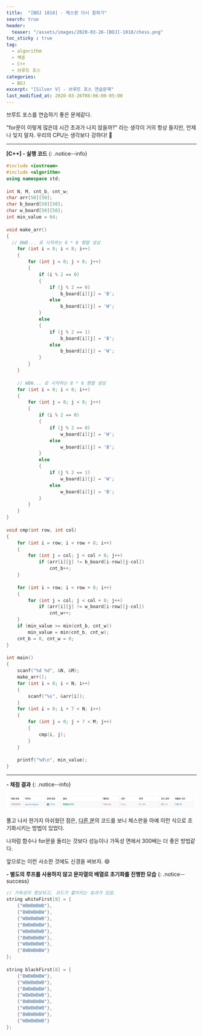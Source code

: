 ```yaml
---
title:  "[BOJ 1018] - 체스판 다시 칠하기"
search: true
header:
  teaser: "/assets/images/2020-03-26-[BOJ]-1018/chess.png"
toc_sticky : true
tag:
  - algorithm
  - 백준
  - C++
  - 브루트 포스
categories:
  - BOJ
excerpt: "[Silver V] - 브루트 포스 연습문제"
last_modified_at: 2020-03-26T08:06:00-05:00
---
```


브루트 포스를 연습하기 좋은 문제같다.   

"for문이 이렇게 많은데 시간 초과가 나지 않을까?" 라는 생각이 거의 항상 들지만, 언제나 잊지 말자. 우리의 CPU는 생각보다 강하다! 💪

---

**[C++] - 실행 코드**
{: .notice--info}

``` cpp
#include <iostream>
#include <algorithm>
using namespace std;

int N, M, cnt_b, cnt_w;
char arr[50][50];
char b_board[50][50];
char w_board[50][50];
int min_value = 64;

void make_arr()
{
  // BWB... 로 시작하는 8 * 8 행렬 생성
    for (int i = 0; i < 8; i++)
    {
        for (int j = 0; j < 8; j++)
        {
            if (i % 2 == 0)
            {
                if (j % 2 == 0)
                    b_board[i][j] = 'B';
                else
                    b_board[i][j] = 'W';
            }
            else
            {
                if (j % 2 == 1)
                    b_board[i][j] = 'B';
                else
                    b_board[i][j] = 'W';
            }
        }
    }

    // WBW... 로 시작하는 8 * 8 행렬 생성
    for (int i = 0; i < 8; i++)
    {
        for (int j = 0; j < 8; j++)
        {
            if (i % 2 == 0)
            {
                if (j % 2 == 0)
                    w_board[i][j] = 'W';
                else
                    w_board[i][j] = 'B';
            }
            else
            {
                if (j % 2 == 1)
                    w_board[i][j] = 'W';
                else
                    w_board[i][j] = 'B';
            }
        }
    }
}

void cmp(int row, int col)
{
    for (int i = row; i < row + 8; i++)
    {
        for (int j = col; j < col + 8; j++)
            if (arr[i][j] != b_board[i-row][j-col])
                cnt_b++;
    }

    for (int i = row; i < row + 8; i++)
    {
        for (int j = col; j < col + 8; j++)
            if (arr[i][j] != w_board[i-row][j-col])
                cnt_w++;
    }
    if (min_value >= min(cnt_b, cnt_w))
        min_value = min(cnt_b, cnt_w);
    cnt_b = 0, cnt_w = 0;
}

int main()
{
    scanf("%d %d", &N, &M);
    make_arr();
    for (int i = 0; i < N; i++)
    {
        scanf("%s", &arr[i]);
    }
    for (int i = 0; i + 7 < N; i++)
    {
        for (int j = 0; j + 7 < M; j++)
        {
            cmp(i, j);
        }
    }

    printf("%d\n", min_value);
}

```

---

**- 채점 결과**
{: .notice--info}

<img src = "/assets/images/2020-03-26-[BOJ]-1018/result.PNG">

풀고 나서 한가지 아쉬웠던 점은, [다른 분](https://jaimemin.tistory.com/667)의 코드를 보니 체스판을 아예 이런 식으로 초기화시키는 방법이 있었다.   

나처럼 함수나 for문을 돌리는 것보다 성능이나 가독성 면에서 300배는 더 좋은 방법같다.  

앞으로는 이런 사소한 것에도 신경을 써보자. 😄

**- 별도의 루프를 사용하지 않고 문자열의 배열로 초기화를 진행한 모습**
{: .notice--success}

```cpp
// 가독성이 향상되고, 코드가 짧아지는 효과가 있음.
string whiteFirst[8] = {
    {"WBWBWBWB"},
    {"BWBWBWBW"},
    {"WBWBWBWB"},
    {"BWBWBWBW"},
    {"WBWBWBWB"},
    {"BWBWBWBW"},
    {"WBWBWBWB"},
    {"BWBWBWBW"}
};

string blackFirst[8] = {
    {"BWBWBWBW"},
    {"WBWBWBWB"},
    {"BWBWBWBW"},
    {"WBWBWBWB"},
    {"BWBWBWBW"},
    {"WBWBWBWB"},
    {"BWBWBWBW"},
    {"WBWBWBWB"}
};
```
